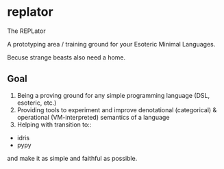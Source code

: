 # replator
The REPLator

A prototyping area / training ground for your Esoteric Minimal Languages.

Becuse strange beasts also need a home.


## Goal
1) Being a proving ground for any simple programming language (DSL, esoteric, etc.)
2) Providing tools to experiment and improve denotational (categorical) & operational (VM-interpreted) semantics of a language
3) Helping with transition to::
 
 - idris 
 - pypy
 
and make it as simple and faithful as possible.
 
